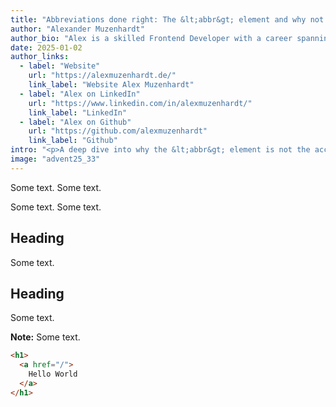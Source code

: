 ```yaml
---
title: "Abbreviations done right: The &lt;abbr&gt; element and why not use it"
author: "Alexander Muzenhardt"
author_bio: "Alex is a skilled Frontend Developer with a career spanning back to 2015. Since joining cit GmbH in 2019, Alex has specialized in accessibility, crafting inclusive and user-friendly digital experiences that ensure seamless web engagement for everyone."
date: 2025-01-02
author_links:
  - label: "Website"
    url: "https://alexmuzenhardt.de/"
    link_label: "Website Alex Muzenhardt"
  - label: "Alex on LinkedIn"
    url: "https://www.linkedin.com/in/alexmuzenhardt/"
    link_label: "LinkedIn"
  - label: "Alex on Github"
    url: "https://github.com/alexmuzenhardt"
    link_label: "Github"
intro: "<p>A deep dive into why the &lt;abbr&gt; element is not the accessibility win it claims to be — and how to handle abbreviations the right way instead.</p>"
image: "advent25_33"
---
```

Some text.
Some text.

Some text. Some text.

## Heading

Some text.

## Heading

Some text.


<p class="highlight"><strong>Note:</strong> Some text.</p>

```html
<h1> 
  <a href="/">
    Hello World
  </a>
</h1>
```
